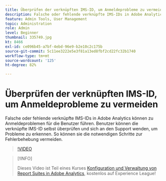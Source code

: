 ```yaml
---
title: Überprüfen der verknüpften IMS-ID, um Anmeldeprobleme zu vermeiden
description: Falsche oder fehlende verknüpfte IMS-IDs in Adobe Analytics können zu Anmeldeproblemen für die Benutzer führen. Benutzer können die verknüpfte IMS-ID selbst überprüfen und sich an den Support wenden, um Probleme zu erkennen. So können sie die notwendigen Schritte zur Fehlerbehebung vermeiden.
feature: Admin Tools, User Management
topic: Administration
role: Admin
level: Beginner
thumbnail: 335749.jpg
kt: 8466
exl-id: ce096b45-a7bf-4ebd-96e9-b2e10c2c175b
source-git-commit: 5c11ee3222e5e3f81a13ed8fbf2cd22fc32b1740
workflow-type: tm+mt
source-wordcount: '125'
ht-degree: 82%

---
```


# Überprüfen der verknüpften IMS-ID, um Anmeldeprobleme zu vermeiden

Falsche oder fehlende verknüpfte IMS-IDs in Adobe Analytics können zu Anmeldeproblemen für die Benutzer führen. Benutzer können die verknüpfte IMS-ID selbst überprüfen und sich an den Support wenden, um Probleme zu erkennen. So können sie die notwendigen Schritte zur Fehlerbehebung vermeiden.

>[!VIDEO](https://video.tv.adobe.com/v/335749/?quality=12&learn=on)

>[!INFO]
>
> Dieses Video ist Teil eines Kurses [Konfiguration und Verwaltung von Report Suites in Adobe Analytics](https://experienceleague.adobe.com/?recommended=Analytics-A-1-2021.1.administration&amp;lang=de), kostenlos auf Experience League!